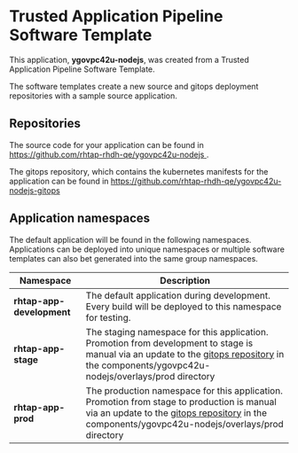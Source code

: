 # Trusted Application Pipeline Software Template

This application, **ygovpc42u-nodejs**, was created from a Trusted Application Pipeline Software Template.

The software templates create a new source and gitops deployment repositories with a sample source application. 

## Repositories

The source code for your application can be found in [https://github.com/rhtap-rhdh-qe/ygovpc42u-nodejs ](https://github.com/rhtap-rhdh-qe/ygovpc42u-nodejs ).
 
The gitops repository, which contains the kubernetes manifests for the application can be found in 
[https://github.com/rhtap-rhdh-qe/ygovpc42u-nodejs-gitops ](https://github.com/rhtap-rhdh-qe/ygovpc42u-nodejs-gitops ) 

## Application namespaces 

The default application will be found in the following namespaces. Applications can be deployed into unique namespaces or multiple software templates can also bet generated into the same group namespaces.  

|  Namespace   |  Description   |  
| -------- | -------- |   
| **rhtap-app-development** | The default application during development. Every build will be deployed to this namespace for testing. | 
| **rhtap-app-stage** | The staging namespace for this application. Promotion from development to stage is manual via an update to the [gitops repository](https://github.com/rhtap-rhdh-qe/ygovpc42u-nodejs-gitops ) in the components/ygovpc42u-nodejs/overlays/prod directory |  
| **rhtap-app-prod** | The production namespace for this application. Promotion from stage to production is manual via an update to the [gitops repository](https://github.com/rhtap-rhdh-qe/ygovpc42u-nodejs-gitops ) in the components/ygovpc42u-nodejs/overlays/prod directory | 